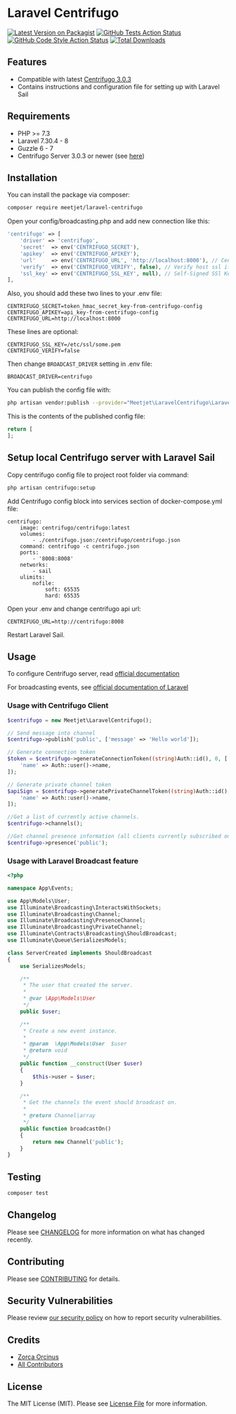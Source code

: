 # Laravel Centrifugo

[![Latest Version on Packagist](https://img.shields.io/packagist/v/meetjet/laravel-centrifugo.svg?style=flat-square)](https://packagist.org/packages/meetjet/laravel-centrifugo)
[![GitHub Tests Action Status](https://img.shields.io/github/workflow/status/meetjet/laravel-centrifugo/run-tests?label=tests)](https://github.com/meetjet/laravel-centrifugo/actions?query=workflow%3Arun-tests+branch%3Amain)
[![GitHub Code Style Action Status](https://img.shields.io/github/workflow/status/meetjet/laravel-centrifugo/Check%20&%20fix%20styling?label=code%20style)](https://github.com/meetjet/laravel-centrifugo/actions?query=workflow%3A"Check+%26+fix+styling"+branch%3Amain)
[![Total Downloads](https://img.shields.io/packagist/dt/meetjet/laravel-centrifugo.svg?style=flat-square)](https://packagist.org/packages/meetjet/laravel-centrifugo)

## Features
- Compatible with latest [Centrifugo 3.0.3](https://github.com/centrifugal/centrifugo/releases/tag/v3.0.3) 
- Contains instructions and configuration file for setting up with Laravel Sail

## Requirements
- PHP >= 7.3
- Laravel 7.30.4 - 8
- Guzzle 6 - 7
- Centrifugo Server 3.0.3 or newer (see [here](https://github.com/centrifugal/centrifugo))

## Installation

You can install the package via composer:
```bash
composer require meetjet/laravel-centrifugo
```

Open your config/broadcasting.php and add new connection like this:
```php
'centrifugo' => [
    'driver' => 'centrifugo',
    'secret'  => env('CENTRIFUGO_SECRET'),
    'apikey'  => env('CENTRIFUGO_APIKEY'),
    'url'     => env('CENTRIFUGO_URL', 'http://localhost:8000'), // Centrifugo server api url
    'verify'  => env('CENTRIFUGO_VERIFY', false), // Verify host ssl if centrifugo uses this
    'ssl_key' => env('CENTRIFUGO_SSL_KEY', null), // Self-Signed SSl Key for Host (require verify=true)
],
```

Also, you should add these two lines to your .env file:
```
CENTRIFUGO_SECRET=token_hmac_secret_key-from-centrifugo-config
CENTRIFUGO_APIKEY=api_key-from-centrifugo-config
CENTRIFUGO_URL=http://localhost:8000
```

These lines are optional:
```
CENTRIFUGO_SSL_KEY=/etc/ssl/some.pem
CENTRIFUGO_VERIFY=false
```

Then change `BROADCAST_DRIVER` setting in .env file:
```
BROADCAST_DRIVER=centrifugo
```

You can publish the config file with:
```bash
php artisan vendor:publish --provider="Meetjet\LaravelCentrifugo\LaravelCentrifugoServiceProvider" --tag="laravel-centrifugo-config"
```

This is the contents of the published config file:
```php
return [
];
```

## Setup local Centrifugo server with Laravel Sail
Copy centrifugo config file to project root folder via command:
```bash
php artisan centrifugo:setup
```

Add Centrifugo config block into services section of docker-compose.yml file:
```
centrifugo:
    image: centrifugo/centrifugo:latest
    volumes:
        - ./centrifugo.json:/centrifugo/centrifugo.json
    command: centrifugo -c centrifugo.json
    ports:
        - '8008:8008'
    networks:
        - sail
    ulimits:
        nofile:
            soft: 65535
            hard: 65535
```

Open your .env and change centrifugo api url:
```
CENTRIFUGO_URL=http://centrifugo:8008
```

Restart Laravel Sail.

## Usage

To configure Centrifugo server, read [official documentation](https://centrifugal.github.io/centrifugo/)

For broadcasting events, see [official documentation of Laravel](https://laravel.com/docs/8.x/broadcasting)

### Usage with Centrifugo Client
```php
$centrifugo = new Meetjet\LaravelCentrifugo();

// Send message into channel
$centrifugo->publish('public', ['message' => 'Hello world']);

// Generate connection token
$token = $centrifugo->generateConnectionToken((string)Auth::id(), 0, [
    'name' => Auth::user()->name,
]);

// Generate private channel token
$apiSign = $centrifugo->generatePrivateChannelToken((string)Auth::id(), 'channel', time() + 5 * 60, [
    'name' => Auth::user()->name,
]);

//Get a list of currently active channels.
$centrifugo->channels();

//Get channel presence information (all clients currently subscribed on this channel).
$centrifugo->presence('public');
```

### Usage with Laravel Broadcast feature
```php
<?php

namespace App\Events;

use App\Models\User;
use Illuminate\Broadcasting\InteractsWithSockets;
use Illuminate\Broadcasting\Channel;
use Illuminate\Broadcasting\PresenceChannel;
use Illuminate\Broadcasting\PrivateChannel;
use Illuminate\Contracts\Broadcasting\ShouldBroadcast;
use Illuminate\Queue\SerializesModels;

class ServerCreated implements ShouldBroadcast
{
    use SerializesModels;

    /**
     * The user that created the server.
     *
     * @var \App\Models\User
     */
    public $user;

    /**
     * Create a new event instance.
     *
     * @param  \App\Models\User  $user
     * @return void
     */
    public function __construct(User $user)
    {
        $this->user = $user;
    }

    /**
     * Get the channels the event should broadcast on.
     *
     * @return Channel|array
     */
    public function broadcastOn()
    {
        return new Channel('public');
    }
}
```

## Testing

```bash
composer test
```

## Changelog

Please see [CHANGELOG](CHANGELOG.md) for more information on what has changed recently.

## Contributing

Please see [CONTRIBUTING](.github/CONTRIBUTING.md) for details.

## Security Vulnerabilities

Please review [our security policy](../../security/policy) on how to report security vulnerabilities.

## Credits

- [Zorca Orcinus](https://github.com/zorca)
- [All Contributors](../../contributors)

## License

The MIT License (MIT). Please see [License File](LICENSE.md) for more information.
